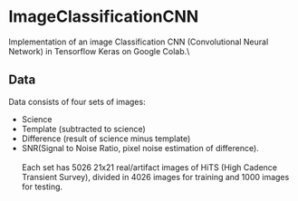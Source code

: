 # ImageClassificationCNN
Implementation of an image Classification CNN (Convolutional Neural Network) in Tensorflow Keras on Google Colab.\
## Data
Data consists of four sets of images:
* Science 
* Template (subtracted to science)
* Difference (result of science minus template)
* SNR(Signal to Noise Ratio, pixel noise estimation of difference).
\
\
Each set has 5026 21x21 real/artifact images of HiTS (High Cadence Transient Survey), divided in 4026 images for training and 1000 images for testing.
